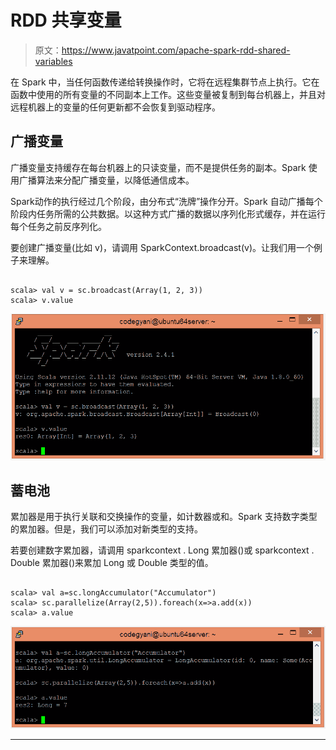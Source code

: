 # RDD 共享变量

> 原文：<https://www.javatpoint.com/apache-spark-rdd-shared-variables>

在 Spark 中，当任何函数传递给转换操作时，它将在远程集群节点上执行。它在函数中使用的所有变量的不同副本上工作。这些变量被复制到每台机器上，并且对远程机器上的变量的任何更新都不会恢复到驱动程序。

## 广播变量

广播变量支持缓存在每台机器上的只读变量，而不是提供任务的副本。Spark 使用广播算法来分配广播变量，以降低通信成本。

Spark动作的执行经过几个阶段，由分布式“洗牌”操作分开。Spark 自动广播每个阶段内任务所需的公共数据。以这种方式广播的数据以序列化形式缓存，并在运行每个任务之前反序列化。

要创建广播变量(比如 v)，请调用 SparkContext.broadcast(v)。让我们用一个例子来理解。

```

scala> val v = sc.broadcast(Array(1, 2, 3))
scala> v.value

```

![RDD Shared Variables](img/bb8ee7733c843252d6f4d54fc9a23ee7.png)

## 蓄电池

累加器是用于执行关联和交换操作的变量，如计数器或和。Spark 支持数字类型的累加器。但是，我们可以添加对新类型的支持。

若要创建数字累加器，请调用 sparkcontext . Long 累加器()或 sparkcontext . Double 累加器()来累加 Long 或 Double 类型的值。

```

scala> val a=sc.longAccumulator("Accumulator")
scala> sc.parallelize(Array(2,5)).foreach(x=>a.add(x))
scala> a.value

```

![RDD Shared Variables](img/6cd7d7bdeab9c972545944513be53cc9.png)

* * *